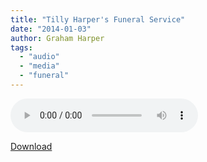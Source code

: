 ```yaml
---
title: "Tilly Harper's Funeral Service"
date: "2014-01-03"
author: Graham Harper
tags:
  - "audio"
  - "media"
  - "funeral"
---
```


<audio controls src="https://f001.backblazeb2.com/file/harperfamily-media/tilly-harpers-funeral-service.mp3"></audio>

[Download](https://f001.backblazeb2.com/file/harperfamily-media/tilly-harpers-funeral-service.mp3)
